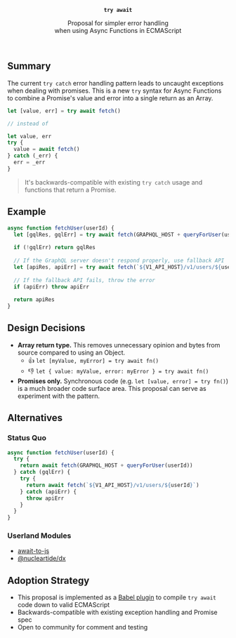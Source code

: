 <p align="center">
  <strong><code>try await</code></strong>
</p>

<p align="center">
  Proposal for simpler error handling<br/>
  when using Async Functions in ECMAScript
</p>

<br/>

## Summary

The current `try catch` error handling pattern leads to uncaught exceptions when dealing with promises. This is a new `try` syntax for Async Functions to combine a Promise's value and error into a single return as an Array.

```js
let [value, err] = try await fetch()

// instead of

let value, err
try {
  value = await fetch()
} catch (_err) {
  err = _err
}
```

> It's backwards-compatible with existing `try catch` usage and functions that return a Promise.

## Example

```js
async function fetchUser(userId) {
  let [gqlRes, gqlErr] = try await fetch(GRAPHQL_HOST + queryForUser(userId))
  
  if (!gqlErr) return gqlRes
  
  // If the GraphQL server doesn't respond properly, use fallback API
  let [apiRes, apiErr] = try await fetch(`${V1_API_HOST}/v1/users/${userId}`)
  
  // If the fallback API fails, throw the error
  if (apiErr) throw apiErr
  
  return apiRes
}
```

## Design Decisions

- **Array return type.** This removes unnecessary opinion and bytes from source compared to using an Object.
  - 👍 `let [myValue, myError] = try await fn()`
  - 👎 `let { value: myValue, error: myError } = try await fn()`
- **Promises only.** Synchronous code (e.g. `let [value, error] = try fn()`) is a much broader code surface area. This proposal can serve as experiment with the pattern.

## Alternatives

### Status Quo

```js
async function fetchUser(userId) {
  try {
    return await fetch(GRAPHQL_HOST + queryForUser(userId))
  } catch (gqlErr) {
    try {
      return await fetch(`${V1_API_HOST}/v1/users/${userId}`)
    } catch (apiErr) {
      throw apiErr
    }
  }
}
```

### Userland Modules

- [await-to-js](https://github.com/scopsy/await-to-js)
- [@nucleartide/dx](https://github.com/nucleartide/dx)

## Adoption Strategy

- This proposal is implemented as a [Babel plugin](./packages/babel-plugin-transform-try-await) to compile `try await` code down to valid ECMAScript
- Backwards-compatible with existing exception handling and Promise spec
- Open to community for comment and testing




